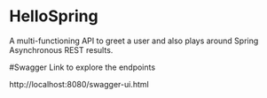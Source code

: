 # HelloSpring
A multi-functioning API to greet a user and also plays around Spring Asynchronous REST results.

#Swagger Link to explore the endpoints

http://localhost:8080/swagger-ui.html


